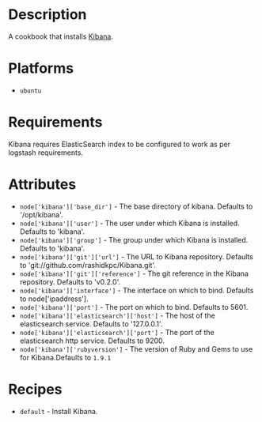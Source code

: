 Description
===========

A cookbook that installs [Kibana](https://github.com/rashidkpc/Kibana).

Platforms
=========
- `ubuntu`

Requirements
============

Kibana requires ElasticSearch index to be configured to work as per logstash requirements.

Attributes
==========

* `node['kibana']['base_dir']` - The base directory of kibana. Defaults to '/opt/kibana'.
* `node['kibana']['user']` - The user under which Kibana is installed. Defaults to 'kibana'.
* `node['kibana']['group']` - The group under which Kibana is installed. Defaults to 'kibana'.
* `node['kibana']['git']['url']` - The URL to Kibana repository. Defaults to 'git://github.com/rashidkpc/Kibana.git'.
* `node['kibana']['git']['reference']` - The git reference in the Kibana repository. Defaults to 'v0.2.0'.
* `node['kibana']['interface']` - The interface on which to bind. Defaults to node['ipaddress'].
* `node['kibana']['port']` - The port on which to bind. Defaults to 5601.
* `node['kibana']['elasticsearch']['host']` - The host of the elasticsearch service. Defaults to '127.0.0.1'.
* `node['kibana']['elasticsearch']['port']` - The port of the elasticsearch http service. Defaults to 9200.
* `node['kibana']['rubyversion']` - The version of Ruby and Gems to use for Kibana.Defaults to `1.9.1`


Recipes
=======

* `default` - Install Kibana.

